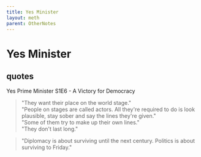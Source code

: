 ```yaml
---
title: Yes Minister
layout: meth
parent: OtherNotes
---
```

# Yes Minister

## quotes
Yes Prime Minister S1E6 - A Victory for Democracy  

> "They want their place on the world stage."  
"People on stages are called actors. All they're required to do is look plausible, stay sober and say the lines they're given."  
"Some of them try to make up their own lines."  
"They don't last long."

> "Diplomacy is about surviving until the next century. Politics is about surviving to Friday."